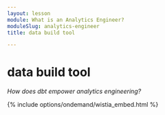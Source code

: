 ```yaml
---
layout: lesson
module: What is an Analytics Engineer?
moduleSlug: analytics-engineer
title: data build tool

---
```


# data build tool
_How does dbt empower analytics engineering?_

{% include options/ondemand/wistia_embed.html %}
